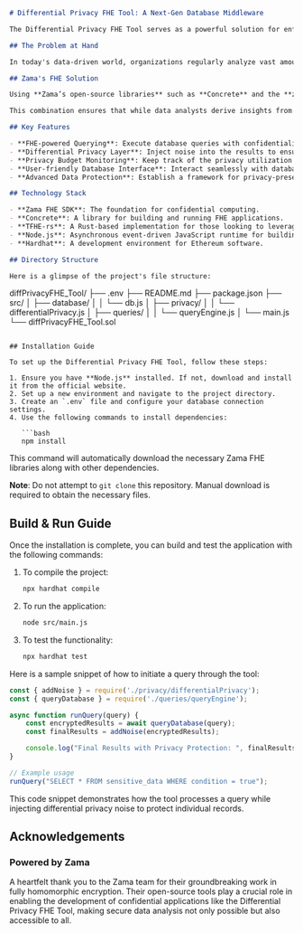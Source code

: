 ```markdown
# Differential Privacy FHE Tool: A Next-Gen Database Middleware

The Differential Privacy FHE Tool serves as a powerful solution for enforcing "differential privacy" on databases, leveraging **Zama's Fully Homomorphic Encryption (FHE) technology**. This innovative middleware empowers data analysts to query databases while ensuring that individual privacy remains uncompromised by introducing a privacy layer that adds "noise" to the query results—keeping sensitive information hidden.

## The Problem at Hand

In today's data-driven world, organizations regularly analyze vast amounts of data to gain insights and drive decision-making. However, this analysis often comes at the cost of individual privacy. The challenge lies in effectively querying databases without exposing sensitive personal records, which could lead to privacy breaches and legal ramifications. The conventional methods of anonymization and data protection often fall short, leaving organizations vulnerable to data leaks and unauthorized access.

## Zama's FHE Solution

Using **Zama’s open-source libraries** such as **Concrete** and the **zama-fhe SDK**, the Differential Privacy FHE Tool addresses these challenges directly. By implementing Fully Homomorphic Encryption, the tool allows computation on encrypted data without needing to decrypt it first. This means that data queries can be executed safely while simultaneously applying differential privacy mechanisms, effectively safeguarding individual identities against potential threats. 

This combination ensures that while data analysts derive insights from databases, they do so in a manner that protects the privacy of every individual represented in the dataset. 

## Key Features

- **FHE-powered Querying**: Execute database queries with confidentiality, leveraging FHE to keep data encrypted throughout the processing.
- **Differential Privacy Layer**: Inject noise into the results to ensure that individual entries remain indistinguishable and private.
- **Privacy Budget Monitoring**: Keep track of the privacy utilization to ensure compliance with the established privacy budget.
- **User-friendly Database Interface**: Interact seamlessly with databases while maintaining high security and privacy standards.
- **Advanced Data Protection**: Establish a framework for privacy-preserving data analysis, fostering trust in data use.

## Technology Stack

- **Zama FHE SDK**: The foundation for confidential computing.
- **Concrete**: A library for building and running FHE applications.
- **TFHE-rs**: A Rust-based implementation for those looking to leverage FHE in a systems programming context.
- **Node.js**: Asynchronous event-driven JavaScript runtime for building server-side applications.
- **Hardhat**: A development environment for Ethereum software.

## Directory Structure

Here is a glimpse of the project's file structure:

```
diffPrivacyFHE_Tool/
├── .env
├── README.md
├── package.json
├── src/
│   ├── database/
│   │   └── db.js
│   ├── privacy/
│   │   └── differentialPrivacy.js
│   ├── queries/
│   │   └── queryEngine.js
│   └── main.js
└── diffPrivacyFHE_Tool.sol
```

## Installation Guide

To set up the Differential Privacy FHE Tool, follow these steps:

1. Ensure you have **Node.js** installed. If not, download and install it from the official website.
2. Set up a new environment and navigate to the project directory.
3. Create an `.env` file and configure your database connection settings.
4. Use the following commands to install dependencies:

   ```bash
   npm install
   ```

   This command will automatically download the necessary Zama FHE libraries along with other dependencies.

**Note**: Do not attempt to `git clone` this repository. Manual download is required to obtain the necessary files.

## Build & Run Guide

Once the installation is complete, you can build and test the application with the following commands:

1. To compile the project:

   ```bash
   npx hardhat compile
   ```

2. To run the application:

   ```bash
   node src/main.js
   ```

3. To test the functionality:

   ```bash
   npx hardhat test
   ```

Here is a sample snippet of how to initiate a query through the tool:

```javascript
const { addNoise } = require('./privacy/differentialPrivacy');
const { queryDatabase } = require('./queries/queryEngine');

async function runQuery(query) {
    const encryptedResults = await queryDatabase(query);
    const finalResults = addNoise(encryptedResults);

    console.log("Final Results with Privacy Protection: ", finalResults);
}

// Example usage
runQuery("SELECT * FROM sensitive_data WHERE condition = true");
```

This code snippet demonstrates how the tool processes a query while injecting differential privacy noise to protect individual records.

## Acknowledgements

### Powered by Zama 

A heartfelt thank you to the Zama team for their groundbreaking work in fully homomorphic encryption. Their open-source tools play a crucial role in enabling the development of confidential applications like the Differential Privacy FHE Tool, making secure data analysis not only possible but also accessible to all.
```